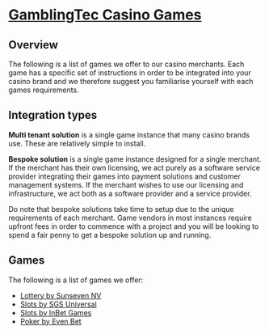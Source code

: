 # [GamblingTec Casino Games](https://www.gamblingtec.com)

## Overview

The following is a list of games we offer to our casino merchants. Each game has a specific set of instructions in order to be integrated into your
casino brand and we therefore suggest you familiarise yourself with each games requirements.

## Integration types
**Multi tenant solution** is a single game instance that many casino brands use. These are relatively simple to install.

**Bespoke solution** is a single game instance designed for a single merchant. If the merchant has their own licensing, we act purely as a software service provider
integrating their games into payment solutions and customer management systems. If the merchant wishes to use our licensing and infrastructure, we act both
as a software provider and a service provider.

Do note that bespoke solutions take time to setup due to the unique requirements of each merchant. Game vendors in most instances require
upfront fees in order to commence with a project and you will be looking to spend a fair penny to get a bespoke solution up and running.

## Games
The following is a list of games we offer:
* [Lottery by Sunseven NV](gp-sunseven-lottery.md)
* [Slots by SGS Universal](gp-sgs-slots.md)
* [Slots by InBet Games](gp-inbet-games.md)
* [Poker by Even Bet](gp-even-bet.md)

